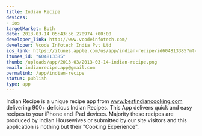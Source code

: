 ```yaml
--- 
title: Indian Recipe
devices: 
- ios
targetMarket: Both
date: 2013-03-14 05:43:56.270974 +00:00
developer_link: http://www.vcodeinfotech.com/
developer: Vcode Infotech India Pvt Ltd
ios_link: https://itunes.apple.com/us/app/indian-recipe/id604813385?mt=8
itunes_id: "604813385"
thumb: /uploads/app/2013-03/2013-03-14-indian-recipe.png
email: indianrecipe.app@gmail.com
permalink: /app/indian-recipe
status: publish
type: app
---
```


Indian Recipe is a unique recipe app from www.bestindiancooking.com delivering 900+ delicious Indian Recipes. This App delivers quick and easy recipes to your iPhone and iPad devices. Majority these recipes are produced by Indian Housewives or submitted by our site visitors and this application is nothing but their "Cooking Experience".
